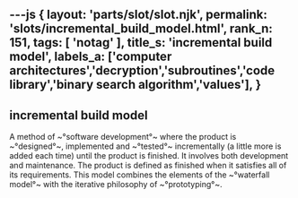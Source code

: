 ---js
{
  layout: 'parts/slot/slot.njk',
  permalink: 'slots/incremental_build_model.html',
  rank_n: 151,
  tags: [ 'notag' ],
  title_s: 'incremental build model',
  labels_a: ['computer architectures','decryption','subroutines','code library','binary search algorithm','values'],
}
---
## incremental build model

A method of ~°software development°~ where the product is ~°designed°~, implemented and ~°tested°~ incrementally (a little more is added each time) until the product is finished. It involves both development and maintenance. The product is defined as finished when it satisfies all of its requirements. This model combines the elements of the ~°waterfall model°~ with the iterative philosophy of ~°prototyping°~.

